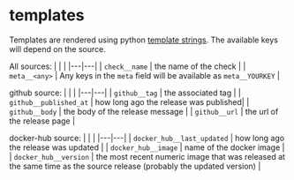 # templates

Templates are rendered using python [template strings](https://docs.python.org/3/library/string.html#template-strings). The available keys will depend on the source.

All sources:
| | |
|---|---|
| `check__name` | the name of the check |
| `meta__<any>` | Any keys in the `meta` field will be available as `meta__YOURKEY` |


github source:
| | |
|---|---|
| `github__tag` | the associated tag |
| `github__published_at` | how long ago the release was published|
| `github__body` | the body of the release message |
| `github__url` | the url of the release page |

docker-hub source:
| | |
|---|---|
| `docker_hub__last_updated` | how long ago the release was updated |
| `docker_hub__image` | name of the docker image |
| `docker_hub__version` | the most recent numeric image that was released at the same time as the source release (probably the updated version) |